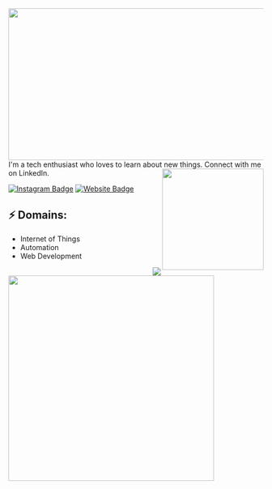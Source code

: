 <!-- ![Header image](https://i.ibb.co/HY3CNCb/image.png) -->
<img align='center' src='https://i.ibb.co/jfDBZw7/rsz-60851104b6280.png' width='1400' height='300'>
<!-- You can create your own header images using Canva, it has a lot of templates. If you do, use the following link https://www.canva.com/join/celeriac-tread-jellyfish -->
I'm a tech enthusiast who loves to learn about new things. Connect with me on LinkedIn.

<img align='right' src='https://i.pinimg.com/originals/e5/93/ab/e593ab0589d5f1b389e4dfbcce2bce20.gif' width='200"'>

[![Instagram Badge](https://img.shields.io/badge/-zeldin.me-e4405f?style=flat-square&logo=Instagram&logoColor=white&link=https://www.instagram.com/zeldin.me/)](https://www.instagram.com/roshanjayraj/)
[![Website Badge](https://img.shields.io/badge/-ijel.me-e34f26?style=flat-square&logo=HTML5&logoColor=white&link=https://ijel.me/)](https://ijel.me/)
## ⚡ Domains:
- Internet of Things
- Automation
- Web Development

<img align='right' src='https://github-readme-stats.vercel.app/api/top-langs/?username=zelsaddr&layout=compact&theme=tokyonight'>
<img align='left' src='https://github-readme-stats.vercel.app/api?username=zelsaddr&layout=compact&theme=tokyonight' width='406'>
